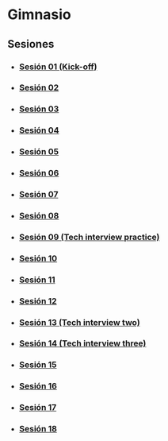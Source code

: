 # Gimnasio

## Sesiones

- ### [Sesión 01 (Kick-off)](./session-01/README.md)

- ### [Sesión 02](./session-02/README.md)

- ### [Sesión 03](./session-03/README.md)

- ### [Sesión 04](./session-04/README.md)

- ### [Sesión 05](./session-05/README.md)

- ### [Sesión 06](./session-06/README.md)

- ### [Sesión 07](./session-07/README.md)

- ### [Sesión 08](./session-08/README.md)

- ### [Sesión 09 (Tech interview practice)](./session-09/README.md)

- ### [Sesión 10](./session-10/README.md)

- ### [Sesión 11](./session-11/README.md)

- ### [Sesión 12](./session-12/README.md)

- ### [Sesión 13 (Tech interview two)](./session-13/README.md)

- ### [Sesión 14 (Tech interview three)](./session-14/README.md)

- ### [Sesión 15](./session-15/README.md)

- ### [Sesión 16](./session-16/README.md)

- ### [Sesión 17](./session-17/README.md)

- ### [Sesión 18](./session-18/README.md)
